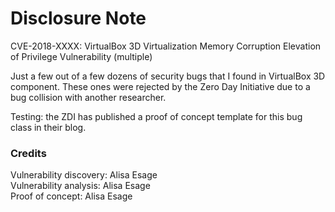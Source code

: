 # Disclosure Note 

CVE-2018-XXXX: VirtualBox 3D Virtualization Memory Corruption Elevation of Privilege Vulnerability (multiple)

Just a few out of a few dozens of security bugs that I found in VirtualBox 3D component. These ones were rejected by the Zero Day Initiative due to a bug collision with another researcher.

Testing: the ZDI has published a proof of concept template for this bug class in their blog.

### Credits

Vulnerability discovery: Alisa Esage  
Vulnerability analysis: Alisa Esage  
Proof of concept: Alisa Esage